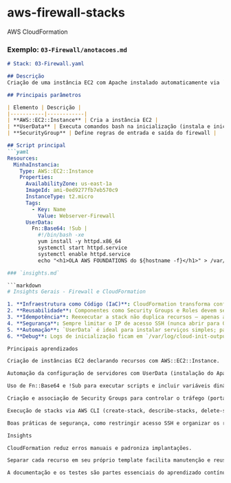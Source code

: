 # aws-firewall-stacks
AWS CloudFormation


### Exemplo: `03-Firewall/anotacoes.md`

```markdown
# Stack: 03-Firewall.yaml

## Descrição
Criação de uma instância EC2 com Apache instalado automaticamente via `UserData`, além de um grupo de segurança configurado para permitir acesso HTTP (porta 80) e SSH (porta 22).

## Principais parâmetros

| Elemento | Descrição |
|-----------|------------|
| **AWS::EC2::Instance** | Cria a instância EC2 |
| **UserData** | Executa comandos bash na inicialização (instala e inicia Apache) |
| **SecurityGroup** | Define regras de entrada e saída do firewall |

## Script principal
```yaml
Resources:
  MinhaInstancia:
    Type: AWS::EC2::Instance
    Properties:
      AvailabilityZone: us-east-1a
      ImageId: ami-0ed9277fb7eb570c9
      InstanceType: t2.micro
      Tags:
        - Key: Name
          Value: Webserver-Firewall
      UserData:
        Fn::Base64: !Sub |
          #!/bin/bash -xe
          yum install -y httpd.x86_64
          systemctl start httpd.service
          systemctl enable httpd.service
          echo "<h1>OLA AWS FOUNDATIONS do ${hostname -f}</h1>" > /var/www/html/index.html

### `insights.md`

```markdown
# Insights Gerais - Firewall e CloudFormation

1. **Infraestrutura como Código (IaC)**: CloudFormation transforma configurações manuais em templates reutilizáveis.
2. **Reusabilidade**: Componentes como Security Groups e Roles devem ser definidos em recursos separados.
3. **Idempotência**: Reexecutar a stack não duplica recursos — apenas aplica mudanças necessárias.
4. **Segurança**: Sempre limitar o IP de acesso SSH (nunca abrir para 0.0.0.0/0).
5. **Automação**: `UserData` é ideal para instalar serviços simples; para setups complexos, usar o **AWS Systems Manager** ou **Ansible**.
6. **Debug**: Logs de inicialização ficam em `/var/log/cloud-init-output.log` na instância.

Principais aprendizados

Criação de instâncias EC2 declarando recursos com AWS::EC2::Instance.

Automação da configuração de servidores com UserData (instalação do Apache e criação de página HTML).

Uso de Fn::Base64 e !Sub para executar scripts e incluir variáveis dinâmicas.

Criação e associação de Security Groups para controlar o tráfego (portas 22 e 80).

Execução de stacks via AWS CLI (create-stack, describe-stacks, delete-stack).

Boas práticas de segurança, como restringir acesso SSH e organizar os recursos por função.

Insights

CloudFormation reduz erros manuais e padroniza implantações.

Separar cada recurso em seu próprio template facilita manutenção e reuso.

A documentação e os testes são partes essenciais do aprendizado contínuo.

